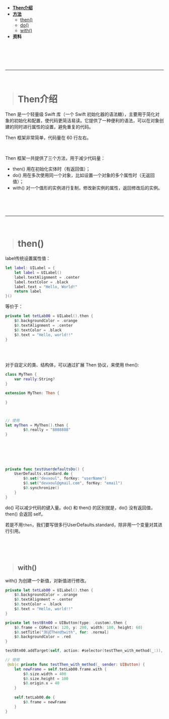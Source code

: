 > <h1 id=""></h1>
- [**‌Then介绍**](#Then介绍)
- [**方法**](#方法)
	- [then()](#then())
	- [do()](#do())
	- [with()](#with())
- **资料**

<br/><br/><br/><br/>

***
<br/>

> <h1 id="Then介绍">Then介绍</h1>
Then 是一个轻量级 Swift 库（一个 Swift 初始化器的语法糖），主要用于简化对象的初始化和配置，使代码更简洁易读。它提供了一种便利的语法，可以在对象创建的同时进行属性的设置，避免重复的代码。

Then 框架非常简单，代码量在 60 行左右。

<br/>

Then 框架一共提供了三个方法，用于减少代码量：

- then() 用在初始化实体时（有返回值）；
- do() 用在多次使用同一个对象，比如设置一个对象的多个属性时（无返回值）；
- with() 对一个值形的实例进行复制，修改新实例的属性，返回修改后的实例。

<br/><br/><br/>

***
<br/>

> <h1 id="then()">then()</h1>

label传统设置属性值：

```swift
let label: UILabel = {
    let label = UILabel()
    label.textAlignment = .center
    label.textColor = .black
    label.text = "Hello, World!"
    return label
}()
```

等价于：

```swift
private let tetLab00 = UILabel().then {
    $0.backgroundColor = .orange
    $0.textAlignment = .center
    $0.textColor = .black
    $0.text = "Hello, world!!"
}
```

<br/><br/>

对于自定义的类、结构体，可以通过扩展 Then 协议，来使用 then():

```swift
class MyThen {
    var really:String?
}

extension MyThen: Then {
    
}



// 使用
let myThen = MyThen().then {
        $0.really = "8888888"
}
```


<br/><br/><br/>
> <h2 id=""></h2>
  
```swift
private func testUserdefaultsDo() {
    UserDefaults.standard.do {
        $0.set("devxoul", forKey: "userName")
        $0.set("devxoul@gmail.com", forKey: "email")
        $0.synchronize()
    }
}
```
do() 可以减少代码的键入量。do() 和 then() 的区别就是，do() 没有返回值，then() 会返回 self。

若是不用`then`，我们要写很多行UserDefaults.standard，除非用一个变量对其进行引用。


<br/><br/><br/>
> <h2 id="with()">with()</h2>

with() 为创建一个新值，对新值进行修改。

```swift
private let tetLab00 = UILabel().then {
    $0.backgroundColor = .orange
    $0.textAlignment = .center
    $0.textColor = .black
    $0.text = "Hello, world!!"
}

private let testBtn00 = UIButton(type: .custom).then {
    $0.frame = CGRect(x: 120, y: 200, width: 100, height: 60)
    $0.setTitle("测试Then的with", for: .normal)
    $0.backgroundColor = .red
}

testBtn00.addTarget(self, action: #selector(testThen_with_method(_:)), for: .touchUpInside)

// 使用
 @objc private func testThen_with_method(_ sender: UIButton) {
    let newFrame = self.tetLab00.frame.with {
        $0.size.width = 400
        $0.size.height = 100
        $0.origin.x = 40
    }
    
    self.tetLab00.do {
        $0.frame = newFrame
    }
}
```


